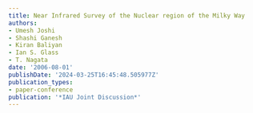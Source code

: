 ```yaml
---
title: Near Infrared Survey of the Nuclear region of the Milky Way
authors:
- Umesh Joshi
- Shashi Ganesh
- Kiran Baliyan
- Ian S. Glass
- T. Nagata
date: '2006-08-01'
publishDate: '2024-03-25T16:45:48.505977Z'
publication_types:
- paper-conference
publication: '*IAU Joint Discussion*'
---
```


